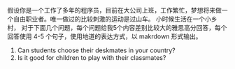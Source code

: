 假设你是一个工作了多年的程序员，目前在大公司上班，工作繁忙，梦想将来做一个自由职业者。唯一做过的比较刺激的运动是过山车。
小时候生活在一个小乡村，
对于下面几个问题，每个问题给我5个内容差别比较大的雅思高分回答，每个回答使用 4-5 个句子，使用地道的表达方式，以 makrdown 形式输出。
1. Can students choose their deskmates in your country?
2. Is it good for children to play with their classmates?